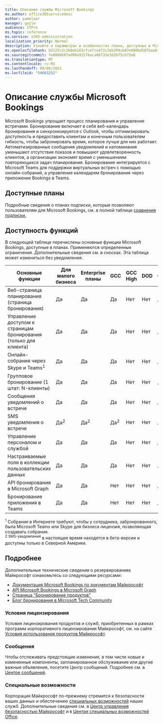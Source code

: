 ```yaml
---
title: Описание службы Microsoft Bookings
ms.author: office365servicedesc
author: pamelaar
manager: gailw
audience: ITPro
ms.topic: reference
ms.service: o365-administration
localization_priority: Normal
description: Узнайте о параметрах и особенностях плана, доступных в Microsoft Bookings.
ms.openlocfilehash: b2125c2c2b0eb163cfcefce472c2eb299cb87e090bd507baa0f857b5ababdbaf
ms.sourcegitcommit: fe808bb97ad09a91576aca8b733e3d2b75cb72e6
ms.translationtype: MT
ms.contentlocale: ru-RU
ms.lasthandoff: 08/06/2021
ms.locfileid: "54663252"
---
```

# <a name="microsoft-bookings-service-description"></a>Описание службы Microsoft Bookings

Microsoft Bookings упрощает процесс планирования и управления встречами. Бронирование включает в себя веб-календарь бронирования и синхронизируется с Outlook, чтобы оптимизировать доступность и предоставить клиентам и конечным пользователям гибкость, чтобы забронировать время, которое лучше для них работает. Автоматизированные сообщения уведомлений и напоминания уменьшают отсутствие показов и повышают удовлетворенность клиентов, а организации экономят время с уменьшением повторяющихся задач планирования. Бронирование интегрируется с Microsoft Teams для поддержки виртуальных встреч с помощью онлайн-собраний, а управление календарем бронирования через приложение Bookings в Teams.

## <a name="available-plans"></a>Доступные планы

Подробные сведения о планах подписки, которые позволяют пользователям для Microsoft Bookings, см. в полной таблице [сравнения подписки.](https://go.microsoft.com/fwlink/?linkid=2139145)

## <a name="feature-availability"></a>Доступность функций

В следующей таблице перечислены основные функции Microsoft Bookings, доступные в планах. Применяются определенные ограничения. Дополнительные сведения см. в сносках. Эта таблица может измениться без уведомления.

| Основные функции | Для малого бизнеса | Enterprise планы | GCC | GCC High | DOD | Образование |
| --- | --- | --- | --- | --- | --- | --- |
| Веб-страница планирования (страница бронирования) | Да | Да | Да | Нет | Нет | Да |
| Управление доступом к страницам бронирования (только для клиента) | Да | Да | Да | Нет | Нет | Да |
| Онлайн-собрания через Skype и Teams<sup>1</sup> <br/> | Да | Да | Да | Нет | Нет | Да |
| Групповое бронирование (1 штат: N-клиенты) | Да | Да | Да | Нет | Нет | Да |
| Сообщения уведомлений о встрече | Да | Да | Да | Нет | Нет | Да |
| SMS уведомления о встрече | Да<sup>2</sup> <br/> | Да<sup>2</sup> <br/> | Да<sup>2</sup> <br/> | Нет | Нет | Да |
| Управление персоналом и службой | Да | Да | Да | Нет | Нет | Да |
| Настраиваемые поля в коллекции пользовательских данных | Да | Да | Да | Нет | Нет | Да |
| API бронирования в Microsoft Graph | Да | Да | Нет | Нет | Нет | Да |
| Бронирование приложения в Teams | Да | Да | Нет | Нет | Нет | Да |

<sup>1</sup> Собрания в Интернете требуют, чтобы у сотрудника, забронрованного, была Microsoft Teams или Skype для бизнеса лицензия, позволяющая создавать собрания.
<br/><sup>2 SMS-уведомления</sup> в настоящее время находятся в бета-версии и доступны только в Северной Америке.

## <a name="learn-more"></a>Подробнее

Дополнительные технические сведения о резервированиях Майкрософт ознакомьтесь со следующими ресурсами:

- [Документация Microsoft Bookings по документам Майкрософт](/microsoft-365/bookings/bookings-overview?view=o365-worldwide)
- [API Microsoft Bookings в Microsoft Graph](/graph/api/resources/booking-api-overview?view=graph-rest-beta)
- [Страница "Бронирование продуктов"](https://www.microsoft.com/microsoft-365/business/scheduling-and-booking-app)
- [Блог бронирования в Microsoft Tech Community](https://techcommunity.microsoft.com/t5/microsoft-bookings-blog/bg-p/Office365BusinessAppsBlog)

### <a name="licensing-terms"></a>Условия лицензирования

Условия лицензирования продуктов и служб, приобретенных в рамках программ корпоративного лицензирования Майкрософт, см. на сайте [Условия использования продуктов Майкрософт](https://www.microsoft.com/microsoft-365).

### <a name="messaging"></a>Сообщения

Чтобы отслеживать предстоящие изменения, в том числе новые и измененные компоненты, запланированное обслуживание или другие важные объявления, посетите Центр сообщений. Подробнее см. в [Центре сообщений](/microsoft-365/admin/manage/message-center).

### <a name="accessibility"></a>Специальные возможности

Корпорация Майкрософт по-прежнему стремится к безопасности ваших данных и обеспечению [специальных возможностей](https://www.microsoft.com/trust-center/compliance/accessibility) наших служб. Дополнительные сведения см. в [Центр управления безопасностью Майкрософт](https://www.microsoft.com/trust-center) и в [Центре специальных возможностей Office](https://support.office.com/article/ecab0fcf-d143-4fe8-a2ff-6cd596bddc6d).